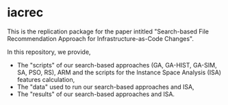 # iacrec

This is the replication package for the paper intitled "Search-based File Recommendation Approach for Infrastructure-as-Code Changes".

In this repository, we provide,

 - The "scripts" of our search-based approaches (GA, GA-HIST, GA-SIM, SA, PSO, RS), ARM and the scripts for the Instance Space Analysis (ISA) features calculation,
 - The "data" used to run our search-based approaches and ISA,
 - The "results" of our search-based approaches and ISA.
